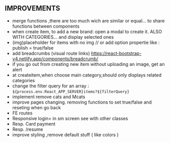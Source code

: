 ## IMPROVEMENTS

- merge functions ,there are too much wich are similar or equal... to share functions between components
- when create item, to add a new brand: open a modal to create it. ALSO WITH CATEGORIES... and display selected ones
- (img)placeholder for items with no img // or add option propertie like : publish = true/false
- add breadcrumbs (visual route links) https://react-bootstrap-v4.netlify.app/components/breadcrumb/
- if you go out from creating new item without uploading an image, get an alert
- at createitem,when choose main category,should only displays related categories
- change the filter query for an array : `${process.env.React_APP_SERVER}items?${filterQuery}`
- implement remove cats and Mcats
- improve pages changing. removing functions to set true/false and reseting when go back
- FE routes
- Responsive login= in sm screen see with other classes
- Resp. Card payment
- Resp. /resume
- improve styling ,remove default stuff ( like colors )
